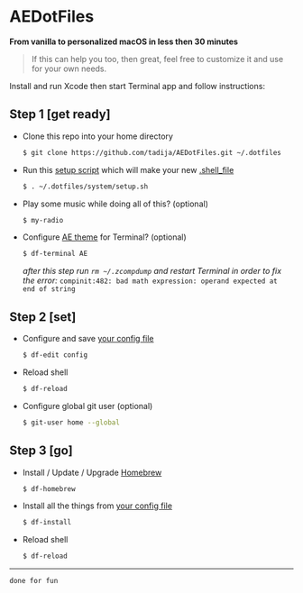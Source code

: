 # AEDotFiles

**From vanilla to personalized macOS in less then 30 minutes**

> If this can help you too, then great, feel free to customize it and use for your own needs.

Install and run Xcode then start Terminal app and follow instructions:

## Step 1 [get ready]

- Clone this repo into your home directory

	``` sh
	$ git clone https://github.com/tadija/AEDotFiles.git ~/.dotfiles
	```

- Run this [setup script](system/setup.sh) which will make your new [.shell_file](.shell_file)

	``` sh
	$ . ~/.dotfiles/system/setup.sh
	```
	
- Play some music while doing all of this? (optional)

	``` sh
	$ my-radio
	```

- Configure [AE theme](themes/AE.terminal) for Terminal? (optional)

	``` sh
	$ df-terminal AE
	```
	
	*after this step run `rm ~/.zcompdump` and restart Terminal in order to fix the error:*
	`compinit:482: bad math expression: operand expected at end of string`

## Step 2 [set]

- Configure and save [your config file](custom/config.sh)

	``` sh
	$ df-edit config
	```

- Reload shell

	``` sh
	$ df-reload
	```

- Configure global git user (optional)

	``` sh
	$ git-user home --global
	```

## Step 3 [go]

- Install / Update / Upgrade [Homebrew](http://brew.sh)

	``` sh
	$ df-homebrew
	```

- Install all the things from [your config file](custom/config.sh)

	``` sh
	$ df-install
	```
	
- Reload shell

	``` sh
	$ df-reload
	```

---

`done for fun`
